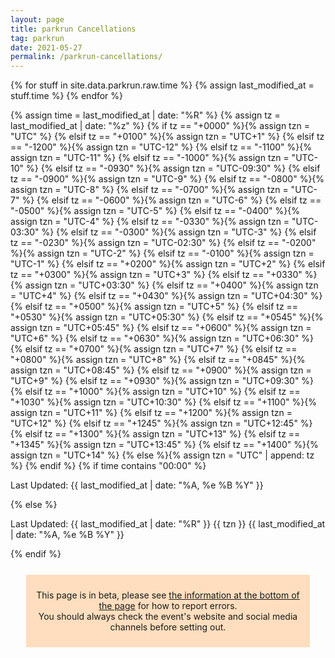 ```yaml
---
layout: page
title: parkrun Cancellations
tag: parkrun
date: 2021-05-27
permalink: /parkrun-cancellations/
---
```


{% for stuff in site.data.parkrun.raw.time %}
{% assign last_modified_at = stuff.time %}
{% endfor %}

{% assign time = last_modified_at | date: "%R" %}
{% assign tz = last_modified_at | date: "%z" %}
{% if tz == "+0000" %}{% assign tzn = "UTC" %}
{% elsif tz == "+0100" %}{% assign tzn = "UTC+1" %}
{% elsif tz == "-1200" %}{% assign tzn = "UTC-12" %}
{% elsif tz == "-1100" %}{% assign tzn = "UTC-11" %}
{% elsif tz == "-1000" %}{% assign tzn = "UTC-10" %}
{% elsif tz == "-0930" %}{% assign tzn = "UTC-09:30" %}
{% elsif tz == "-0900" %}{% assign tzn = "UTC-9" %}
{% elsif tz == "-0800" %}{% assign tzn = "UTC-8" %}
{% elsif tz == "-0700" %}{% assign tzn = "UTC-7" %}
{% elsif tz == "-0600" %}{% assign tzn = "UTC-6" %}
{% elsif tz == "-0500" %}{% assign tzn = "UTC-5" %}
{% elsif tz == "-0400" %}{% assign tzn = "UTC-4" %}
{% elsif tz == "-0330" %}{% assign tzn = "UTC-03:30" %}
{% elsif tz == "-0300" %}{% assign tzn = "UTC-3" %}
{% elsif tz == "-0230" %}{% assign tzn = "UTC-02:30" %}
{% elsif tz == "-0200" %}{% assign tzn = "UTC-2" %}
{% elsif tz == "-0100" %}{% assign tzn = "UTC-1" %}
{% elsif tz == "+0200" %}{% assign tzn = "UTC+2" %}
{% elsif tz == "+0300" %}{% assign tzn = "UTC+3" %}
{% elsif tz == "+0330" %}{% assign tzn = "UTC+03:30" %}
{% elsif tz == "+0400" %}{% assign tzn = "UTC+4" %}
{% elsif tz == "+0430" %}{% assign tzn = "UTC+04:30" %}
{% elsif tz == "+0500" %}{% assign tzn = "UTC+5" %}
{% elsif tz == "+0530" %}{% assign tzn = "UTC+05:30" %}
{% elsif tz == "+0545" %}{% assign tzn = "UTC+05:45" %}
{% elsif tz == "+0600" %}{% assign tzn = "UTC+6" %}
{% elsif tz == "+0630" %}{% assign tzn = "UTC+06:30" %}
{% elsif tz == "+0700" %}{% assign tzn = "UTC+7" %}
{% elsif tz == "+0800" %}{% assign tzn = "UTC+8" %}
{% elsif tz == "+0845" %}{% assign tzn = "UTC+08:45" %}
{% elsif tz == "+0900" %}{% assign tzn = "UTC+9" %}
{% elsif tz == "+0930" %}{% assign tzn = "UTC+09:30" %}
{% elsif tz == "+1000" %}{% assign tzn = "UTC+10" %}
{% elsif tz == "+1030" %}{% assign tzn = "UTC+10:30" %}
{% elsif tz == "+1100" %}{% assign tzn = "UTC+11" %}
{% elsif tz == "+1200" %}{% assign tzn = "UTC+12" %}
{% elsif tz == "+1245" %}{% assign tzn = "UTC+12:45" %}
{% elsif tz == "+1300" %}{% assign tzn = "UTC+13" %}
{% elsif tz == "+1345" %}{% assign tzn = "UTC+13:45" %}
{% elsif tz == "+1400" %}{% assign tzn = "UTC+14" %}
{% else %}{% assign tzn = "UTC" | append: tz %}
{% endif %}
{% if time contains "00:00" %}
  <p class="author_title" datetime="{{ last_modified_at | date_to_xmlschema }}">Last Updated: {{ last_modified_at | date: "%A, %e&nbsp;%B&nbsp;%Y" }}</p>
{% else %}
  <p class="author_title" datetime="{{ last_modified_at | date_to_xmlschema }}">Last Updated: {{ last_modified_at | date: "%R" }} {{ tzn }} {{ last_modified_at | date: "%A, %e&nbsp;%B&nbsp;%Y" }}</p>
{% endif %}

<div style="background-color: rgba(255,128,0,0.25); margin: 25px; padding: 10px; text-align: center">
    <p>This page is in beta, please see <a href="#contact">the information at the bottom of the page</a> for how to report errors.<br />You should always check the event's website and social media channels before setting out.</p>
</div>

<html>
    <head>
        <meta charset="utf-8">
        <meta name="viewport" content="initial-scale=1,maximum-scale=1,user-scalable=no">
        <link href="https://api.mapbox.com/mapbox-gl-js/v2.2.0/mapbox-gl.css" rel="stylesheet">
        <script src="https://api.mapbox.com/mapbox-gl-js/v2.2.0/mapbox-gl.js"></script>
        <style>
        #map { 
            width: 100%; height: 400pt
        }
        .countdown {
            text-align:center;
            width:100%;
            background-color:#2B233D;
            color:white;
            padding:10px 20px;
        }
        .mapboxgl-popup-content {
            width: fit-content
        }
        .flex-item {
            margin: 5px;
            flex-grow: 1;
            flex-basis: 35%;
        }
        .flex-container {
            display:flex;
            flex-wrap: wrap;
            text-align: center;
        }

        .flex-key {
            margin: 10px 5px;
            flex-grow: 1;
        }
        @media (max-width: 800px) {
            .flex-container {
                flex-direction: column;
            }
            }
        .ptr-flex {
            display:flex;
            flex-wrap: wrap;
            text-align: center;
        }
        
        .ptr-cell {
            margin: 5px;
            flex-grow: 1;
            flex-basis: 20%;
        }
        @media (max-width: 700px) {
            .ptr-cell {
                margin: 5px;
                flex-grow: 1;
                flex-basis: 30%;
            }
            }
        @media (max-width: 600px) {
            .ptr-cell {
                margin: 5px;
                flex-grow: 1;
                flex-basis: 40%;
            }
            }
        @media (max-width: 400px) {
            .ptr-flex {
                flex-direction: column;
            }
            }
        .collapsible {
            background-color: #2B233D;
            color: white;
            cursor: pointer;
            padding: 18px;
            width: -webkit-fill-available;
            border: none;
            text-align: left;
            outline: none;
            font-size: 15px;
            }

        .active, .collapsible:hover {
            background-color: #14101d;
            }

        .expcontent {
            padding: 0 18px;
            max-height: 0;
            overflow: hidden;
            transition: max-height 0.5s ease-out;
            }

        .collapsiblecan {
            background-color: #2B233D;
            color: white;
            cursor: pointer;
            padding: 18px;
            width: -webkit-fill-available;
            border: none;
            text-align: left;
            outline: none;
            font-size: 15px;
            }

        .active, .collapsiblecan:hover {
            background-color: #14101d;
            }

        .expcontentcan {
            padding: 0 18px;
            max-height: 0;
            overflow: hidden;
            transition: max-height 0.5s ease-out;
            }

        .collapsiblerein {
            background-color: #2B233D;
            color: white;
            cursor: pointer;
            padding: 18px;
            width: -webkit-fill-available;
            border: none;
            text-align: left;
            outline: none;
            font-size: 15px;
            }

        .active, .collapsiblerein:hover {
            background-color: #14101d;
            }

        .expcontentrein {
            padding: 0 18px;
            max-height: 0;
            overflow: hidden;
            transition: max-height 0.5s ease-out;
            }
        </style>
    </head>
    <body>
        <!-- Load the `mapbox-gl-geocoder` plugin. -->
        <script src="https://api.mapbox.com/mapbox-gl-js/plugins/mapbox-gl-geocoder/v4.7.0/mapbox-gl-geocoder.min.js"></script>
        <link rel="stylesheet" href="https://api.mapbox.com/mapbox-gl-js/plugins/mapbox-gl-geocoder/v4.7.0/mapbox-gl-geocoder.css" type="text/css">
        
        <!-- Promise polyfill script is required -->
        <!-- to use Mapbox GL Geocoder in IE 11. -->
        <script src="https://cdn.jsdelivr.net/npm/es6-promise@4/dist/es6-promise.min.js"></script>
        <script src="https://cdn.jsdelivr.net/npm/es6-promise@4/dist/es6-promise.auto.min.js"></script>

        <div id="map"></div>

        <script>
            mapboxgl.accessToken = 'pk.eyJ1Ijoiam9zaC1qdXN0am9zaCIsImEiOiJja3A2eHdmajIwNGFvMndtcmNsbnZycm44In0.SvsoxpdU7NRLYLVRFIu2kw';
            var map = new mapboxgl.Map({
                container: 'map',
                zoom: 0.9,
                center: [10, 20],
                style: 'mapbox://styles/mapbox/streets-v11'
            });

            // filters for classifying parkruns into five categories based on magnitude
            var parkrunning = ['==', ['get', 'Status'], 'parkrunning'];
            var juniorrunning = ['==', ['get', 'Status'], 'junior parkrunning'];
            var cancelled5k = ['==', ['get', 'Status'], '5k Cancellation'];
            var cancelled2k = ['==', ['get', 'Status'], 'junior Cancellation'];
            var ptr = ['==', ['get', 'Status'], 'PtR'];

            // colors to use for the categories
            var colors = ['#7CB342', '#0288D1', '#A52714', '#1A237E', '#F9A825'];

            map.on('load', function () {
                // add a clustered GeoJSON source for a sample set of parkruns
                map.addSource('parkruns', {
                    'type': 'geojson',
                    'data': {{ site.data.parkrun.raw.events | jsonify}},
                    'cluster': true,
                    'clusterRadius': 50,
                    'clusterProperties': {
                        // keep separate counts for each magnitude category in a cluster
                        'parkrunning': ['+', ['case', parkrunning, 1, 0]],
                        'juniorrunning': ['+', ['case', juniorrunning, 1, 0]],
                        'cancelled5k': ['+', ['case', cancelled5k, 1, 0]],
                        'cancelled2k': ['+', ['case', cancelled2k, 1, 0]],
                        'ptr': ['+', ['case', ptr, 1, 0]],
                    }
                });
                // circle and symbol layers for rendering individual parkruns (unclustered points)
                map.addLayer({
                    'id': 'parkrun_circle',
                    'type': 'circle',
                    'source': 'parkruns',
                    'filter': ['!=', 'cluster', true],
                    'paint': {
                        'circle-color': [
                            'case',
                            parkrunning,
                            colors[0],
                            juniorrunning,
                            colors[1],
                            cancelled5k,
                            colors[2],
                            cancelled2k,
                            colors[3],
                            colors[4]
                        ],
                        'circle-opacity': 0.6,
                        'circle-radius': 12
                    }
                });
                map.addLayer({
                    'id': 'parkrun_label',
                    'type': 'symbol',
                    'source': 'parkruns',
                    'filter': ['!=', 'cluster', true],
                    'layout': {
                        'text-field': ['get', 'EventShortName'],
                        'text-font': ['Open Sans Semibold', 'Arial Unicode MS Bold'],
                        'text-size': 12
                    },
                    'paint': {
                        'text-color': '#000000'
                    }
                });

                // objects for caching and keeping track of HTML marker objects (for performance)
                var markers = {};
                var markersOnScreen = {};

                function updateMarkers() {
                    var newMarkers = {};
                    var features = map.querySourceFeatures('parkruns');

                    // for every cluster on the screen, create an HTML marker for it (if we didn't yet),
                    // and add it to the map if it's not there already
                    for (var i = 0; i < features.length; i++) {
                        var coords = features[i].geometry.coordinates;
                        var props = features[i].properties;
                        if (!props.cluster) continue;
                        var id = props.cluster_id;

                        var marker = markers[id];
                        if (!marker) {
                            var el = createDonutChart(props);
                            marker = markers[id] = new mapboxgl.Marker({
                                element: el
                            }).setLngLat(coords);
                        }
                        newMarkers[id] = marker;

                        if (!markersOnScreen[id]) marker.addTo(map);
                    }
                    // for every marker we've added previously, remove those that are no longer visible
                    for (id in markersOnScreen) {
                        if (!newMarkers[id]) markersOnScreen[id].remove();
                    }
                    markersOnScreen = newMarkers;
                }

                // after the GeoJSON data are loaded, update markers on the screen on every frame
                map.on('render', function () {
                    if (!map.isSourceLoaded('parkruns')) return;
                    updateMarkers();
                });
                // When a click event occurs on a feature in the places layer, open a popup at the
                // location of the feature, with description HTML from its properties.
                map.on('click', 'parkrun_circle', function (e) {
                    var coordinates = e.features[0].geometry.coordinates.slice();
                    var description = e.features[0].properties.description;
                    
                    // Ensure that if the map is zoomed out such that multiple
                    // copies of the feature are visible, the popup appears
                    // over the copy being pointed to.
                    while (Math.abs(e.lngLat.lng - coordinates[0]) > 180) {
                        coordinates[0] += e.lngLat.lng > coordinates[0] ? 360 : -360;
                }
                
                new mapboxgl.Popup()
                    .setLngLat(coordinates)
                    .setHTML(description)
                    .addTo(map);
                });
                
                // Change the cursor to a pointer when the mouse is over the places layer.
                map.on('mouseenter', 'parkrun_circle', function () {
                    map.getCanvas().style.cursor = 'pointer';
                });
                
                // Change it back to a pointer when it leaves.
                map.on('mouseleave', 'parkrun_circle', function () {
                    map.getCanvas().style.cursor = '';
                });
            });

            // code for creating an SVG donut chart from feature properties
            function createDonutChart(props) {
                var offsets = [];
                var counts = [
                    props.parkrunning,
                    props.juniorrunning,
                    props.cancelled5k,
                    props.cancelled2k,
                    props.ptr
                ];
                var total = 0;
                for (var i = 0; i < counts.length; i++) {
                    offsets.push(total);
                    total += counts[i];
                }
                var fontSize =
                    total >= 1000 ? 22 : total >= 100 ? 20 : total >= 10 ? 18 : 16;
                var r = total >= 1000 ? 50 : total >= 100 ? 32 : total >= 10 ? 24 : 18;
                var r0 = Math.round(r * 0.6);
                var w = r * 2;

                var html =
                    '<div><svg width="' +
                    w +
                    '" height="' +
                    w +
                    '" viewbox="0 0 ' +
                    w +
                    ' ' +
                    w +
                    '" text-anchor="middle" style="font: ' +
                    fontSize +
                    'px sans-serif; display: block">';

                for (i = 0; i < counts.length; i++) {
                    html += donutSegment(
                        offsets[i] / total,
                        (offsets[i] + counts[i]) / total,
                        r,
                        r0,
                        colors[i]
                    );
                }
                html +=
                    '<circle cx="' +
                    r +
                    '" cy="' +
                    r +
                    '" r="' +
                    r0 +
                    '" fill="white" /><text dominant-baseline="central" transform="translate(' +
                    r +
                    ', ' +
                    r +
                    ')">' +
                    total.toLocaleString() +
                    '</text></svg></div>';

                var el = document.createElement('div');
                el.innerHTML = html;
                return el.firstChild;
            }

            function donutSegment(start, end, r, r0, color) {
                if (end - start === 1) end -= 0.00001;
                var a0 = 2 * Math.PI * (start - 0.25);
                var a1 = 2 * Math.PI * (end - 0.25);
                var x0 = Math.cos(a0),
                    y0 = Math.sin(a0);
                var x1 = Math.cos(a1),
                    y1 = Math.sin(a1);
                var largeArc = end - start > 0.5 ? 1 : 0;

                return [
                    '<path d="M',
                    r + r0 * x0,
                    r + r0 * y0,
                    'L',
                    r + r * x0,
                    r + r * y0,
                    'A',
                    r,
                    r,
                    0,
                    largeArc,
                    1,
                    r + r * x1,
                    r + r * y1,
                    'L',
                    r + r0 * x1,
                    r + r0 * y1,
                    'A',
                    r0,
                    r0,
                    0,
                    largeArc,
                    0,
                    r + r0 * x0,
                    r + r0 * y0,
                    '" fill="' + color + '" />'
                ].join(' ');
            }
            // Add the control to the map.
            map.addControl(
                new MapboxGeocoder({
                    accessToken: mapboxgl.accessToken,
                    mapboxgl: mapboxgl
                })
            );
            var ourGeoLocator = new mapboxgl.GeolocateControl({
                positionOptions: {
                enableHighAccuracy: false
                },
                fitBoundsOptions: {
                maxZoom: 10
                }
            })

            map.addControl(ourGeoLocator);

            ourGeoLocator.on('geolocate', function(e) {
                    console.log(e);
                    console.log(map.queryRenderedFeatures(
                        null,
                        { layers: ['parkrun_circle'] }
                    ));
                } 
            );
            map.addControl(new mapboxgl.NavigationControl({showCompass: false}));
            map.addControl(new mapboxgl.FullscreenControl());
            // disable map rotation using right click + drag
            map.dragRotate.disable();

            // disable map rotation using touch rotation gesture
            map.touchZoomRotate.disableRotation();
        </script>
        <div class="flex-container" style="color: #FFFFFF">
            <div class="flex-key" id="key1">parkrunning</div>
            <div class="flex-key" id="key2">junior parkrunning</div>
            <div class="flex-key" id="key3">5k Cancellations</div>
            <div class="flex-key" id="key4">junior Cancellations</div>
            <div class="flex-key" id="key5">Permission to Return Received</div>
        </div>
        <script>
            document.getElementById('key1').style.backgroundColor = colors[0] ;
            document.getElementById('key2').style.backgroundColor = colors[1] ;
            document.getElementById('key3').style.backgroundColor = colors[2] ;
            document.getElementById('key4').style.backgroundColor = colors[3] ;
            document.getElementById('key5').style.backgroundColor = colors[4] ;
        </script>
        <p>Showing data for 
        {% for row in site.data.parkrun.cancellation-dates %}
            {% for pair in row %}
                {% for item in pair %}
                    {% if forloop.last %}
                        and 
                    {% endif %}
                    {{ item | date: "%A, %e&nbsp;%B&nbsp;%Y" }}
                {% endfor %}
            {% endfor %}
        {% endfor %}
        </p>
        {% if site.data.parkrun.cancellation-changes.size > 0 %}
        <h2>Most Recent Changes</h2>
            <div>
                {% if site.data.parkrun.cancellation-additions.size > 0 %}
                    <button type="button" class="collapsiblecan" style="margin: 5px;">Click to view the most recent Cancellations - Last Change: {{site.data.parkrun.cancellation-additions.last.Event | date: "%R UTC %A, %e&nbsp;%B&nbsp;%Y" }}</button>
                    <div class="expcontentcan">
                        <table style="width: 100%">
                            {% for row in site.data.parkrun.cancellation-additions %}
                                <tr>
                                    {% if forloop.first %}
                                        {% for pair in row %}
                                            <th>{{ pair[0] }}</th>
                                        {% endfor %}
                                        </tr>
                                        <tr>
                                        {% for pair in row %}
                                            <td>{{ pair[1] }}</td>
                                        {% endfor %}
                                    {% elsif forloop.last %}
                                    {% else %}
                                        {% for pair in row %}
                                            <td>{{ pair[1] }}</td>
                                        {% endfor %}
                                    {% endif %}
                                </tr>
                            {% endfor %}
                        </table>
                    </div>
                    <script>
                        var coll = document.getElementsByClassName("collapsiblecan");
                        var i;

                        for (i = 0; i < coll.length; i++) {
                        coll[i].addEventListener("click", function() {
                            this.classList.toggle("active");
                            var expcontentcan = this.nextElementSibling;
                            if (expcontentcan.style.maxHeight){
                            expcontentcan.style.maxHeight = null;
                            } else {
                            expcontentcan.style.maxHeight = expcontentcan.scrollHeight + "px";
                            } 
                        });
                        }
                    </script>
                {% endif %}
            </div>
            <div>
                {% if site.data.parkrun.cancellation-removals.size > 0 %}
                    <button type="button" class="collapsiblerein" style="margin: 5px;">Click to view the most recent Reinstatements - Last Change: {{site.data.parkrun.cancellation-removals.last.Event | date: "%R UTC %A, %e&nbsp;%B&nbsp;%Y" }}</button>
                    <div class="expcontentrein">
                        <table style="width: 100%">
                            {% for row in site.data.parkrun.cancellation-removals %}
                                <tr>
                                    {% if forloop.first %}
                                        {% for pair in row %}
                                            <th>{{ pair[0] }}</th>
                                        {% endfor %}
                                        </tr>
                                        <tr>
                                        {% for pair in row %}
                                            <td>{{ pair[1] }}</td>
                                        {% endfor %}
                                    {% elsif forloop.last %}
                                    {% else %}
                                        {% for pair in row %}
                                            <td>{{ pair[1] }}</td>
                                        {% endfor %}
                                    {% endif %}
                                </tr>
                            {% endfor %}
                        </table>
                    </div>
                    <script>
                        var coll = document.getElementsByClassName("collapsiblerein");
                        var i;

                        for (i = 0; i < coll.length; i++) {
                        coll[i].addEventListener("click", function() {
                            this.classList.toggle("active");
                            var expcontentrein = this.nextElementSibling;
                            if (expcontentrein.style.maxHeight){
                            expcontentrein.style.maxHeight = null;
                            } else {
                            expcontentrein.style.maxHeight = expcontentrein.scrollHeight + "px";
                            } 
                        });
                        }
                    </script>
                {% endif %}
            </div>
        {% endif %}
        <br />
        <h2>parkrun returns in:</h2>
        <script>let options = { weekday: 'long', year: 'numeric', month: 'long', day: 'numeric', timeZoneName: 'short', hour:'2-digit', minute:'2-digit'};</script>
        <div class="flex-container">
            <div class="flex-item">
                <div class="countdown">
                    <!-- Display the timer timer in an element -->
                    <h3 style="margin:inherit; color:inherit">Poland</h3>
                    <h2 id="timer3" style="margin:inherit; color:inherit;"></h2>
                    <p id="endDate3" style="margin:inherit;"></p>

                    <script>
                        // Set the date we're counting down to
                        var countDownDate3 = new Date( "2021/06/12 09:00:00 GMT+02:00").getTime();

                        // Update the count down every 1 second
                        var x = setInterval(function() {

                        // Get today's date and time
                        var now = new Date().getTime();

                        // Find the distance between now and the count down date
                        var distance = countDownDate3 - now;

                        // Time calculations for days, hours, minutes and seconds
                        var days = Math.floor(distance / (1000 * 60 * 60 * 24));
                        var hours = Math.floor((distance % (1000 * 60 * 60 * 24)) / (1000 * 60 * 60));
                        var minutes = Math.floor((distance % (1000 * 60 * 60)) / (1000 * 60));
                        var seconds = Math.floor((distance % (1000 * 60)) / 1000);

                        // Display the result in the element with id="timer"
                        document.getElementById("timer3").innerHTML = days + "d " + hours + "h "
                        + minutes + "m " + seconds + "s ";

                        // If the count down is finished, write some text
                        if (distance < 0) {
                            clearInterval(x);
                            document.getElementById("timer3").innerHTML = "parkrun's Back!";
                        }
                        }, 1000);

                        var cdinput3 = new Date(countDownDate3)

                        var cdoutput3 = cdinput3.toLocaleString('default', options);

                        document.getElementById("endDate3").innerHTML = cdoutput3
                    </script>
                </div>
            </div>
            <div class="flex-item">
                <div class="countdown">
                    <!-- Display the timer timer in an element -->
                    <h3 style="margin:inherit; color:inherit">Denmark</h3>
                    <h2 id="timer2" style="margin:inherit; color:inherit;"></h2>
                    <p id="endDate2" style="margin:inherit;"></p>

                    <script>
                        // Set the date we're counting down to
                        var countDownDate2 = new Date( "2021/06/19 09:00:00 GMT+02:00").getTime();

                        // Update the count down every 1 second
                        var x = setInterval(function() {

                        // Get today's date and time
                        var now = new Date().getTime();

                        // Find the distance between now and the count down date
                        var distance = countDownDate2 - now;

                        // Time calculations for days, hours, minutes and seconds
                        var days = Math.floor(distance / (1000 * 60 * 60 * 24));
                        var hours = Math.floor((distance % (1000 * 60 * 60 * 24)) / (1000 * 60 * 60));
                        var minutes = Math.floor((distance % (1000 * 60 * 60)) / (1000 * 60));
                        var seconds = Math.floor((distance % (1000 * 60)) / 1000);

                        // Display the result in the element with id="timer"
                        document.getElementById("timer2").innerHTML = days + "d " + hours + "h "
                        + minutes + "m " + seconds + "s ";

                        // If the count down is finished, write some text
                        if (distance < 0) {
                            clearInterval(x);
                            document.getElementById("timer2").innerHTML = "parkrun's Back!";
                        }
                        }, 1000);

                        var cdinput2 = new Date(countDownDate2)

                        var cdoutput2 = cdinput2.toLocaleString('default', options);

                        document.getElementById("endDate2").innerHTML = cdoutput2
                    </script>
                </div>
            </div>
            <div class="flex-item">
                <div class="countdown" style="background-color:#00ceae">
                    <!-- Display the timer timer in an element -->
                    <h3 style="margin:inherit; color:inherit">Scotland (juniors)</h3>
                    <h2 id="timer4" style="margin:inherit; color:inherit;"></h2>
                    <p id="endDate4" style="margin:inherit;"></p>

                    <script>
                        // Set the date we're counting down to
                        var countDownDate4 = new Date( "2021/06/20 09:30:00 GMT+01:00").getTime();

                        // Update the count down every 1 second
                        var x = setInterval(function() {

                        // Get today's date and time
                        var now = new Date().getTime();

                        // Find the distance between now and the count down date
                        var distance = countDownDate4 - now;

                        // Time calculations for days, hours, minutes and seconds
                        var days = Math.floor(distance / (1000 * 60 * 60 * 24));
                        var hours = Math.floor((distance % (1000 * 60 * 60 * 24)) / (1000 * 60 * 60));
                        var minutes = Math.floor((distance % (1000 * 60 * 60)) / (1000 * 60));
                        var seconds = Math.floor((distance % (1000 * 60)) / 1000);

                        // Display the result in the element with id="timer"
                        document.getElementById("timer4").innerHTML = days + "d " + hours + "h "
                        + minutes + "m " + seconds + "s ";

                        // If the count down is finished, write some text
                        if (distance < 0) {
                            clearInterval(x);
                            document.getElementById("timer4").innerHTML = "parkrun's Back!";
                        }
                        }, 1000);

                        var cdinput4 = new Date(countDownDate4)

                        var cdoutput4 = cdinput4.toLocaleString('default', options);

                        document.getElementById("endDate4").innerHTML = cdoutput4
                    </script>
                </div>
            </div> 
            <div class="flex-item">
                <div class="countdown">
                    <h3 style="margin:inherit; color:inherit">England*</h3>
                    <h2 id="timer1" style="margin:inherit; color:inherit;"></h2>
                    <p id="endDate1" style="margin:inherit;"></p>

                    <script>
                        // Set the date we're counting down to
                        var countDownDate1 = new Date("Jun 26, 2021 09:00:00 GMT+01:00").getTime();

                        // Update the count down every 1 second
                        var x = setInterval(function() {

                        // Get today's date and time
                        var now = new Date().getTime();

                        // Find the distance between now and the count down date
                        var distance = countDownDate1 - now;

                        // Time calculations for days, hours, minutes and seconds
                        var days = Math.floor(distance / (1000 * 60 * 60 * 24));
                        var hours = Math.floor((distance % (1000 * 60 * 60 * 24)) / (1000 * 60 * 60));
                        var minutes = Math.floor((distance % (1000 * 60 * 60)) / (1000 * 60));
                        var seconds = Math.floor((distance % (1000 * 60)) / 1000);

                        // Display the result in the element with id="timer1"
                        document.getElementById("timer1").innerHTML = days + "d " + hours + "h "
                        + minutes + "m " + seconds + "s ";

                        // If the count down is finished, write some text
                        if (distance < 0) {
                            clearInterval(x);
                            document.getElementById("timer1").innerHTML = "parkrun's Back!";
                        }
                        }, 1000);

                        var cdinput1 = new Date(countDownDate1)

                        var cdoutput1 = cdinput1.toLocaleString('default', options);

                        document.getElementById("endDate1").innerHTML = cdoutput1
                    </script>
                </div>

                <p style="text-align: center;">* Dependent on a substantial number of events returning. You can read more about that <a href="https://blog.josh.me.uk/2021/05/12/update-to-the-parkrun-cancellations-map/">here</a>. So far, {{site.data.parkrun.PtR.size}} of 564 events ({{site.data.parkrun.PtR.size | divided_by: 564.0 | times: 100 | round }}%) have Permission to Return.</p>
            </div>
            <div class="flex-item">
                <div class="countdown">
                    <!-- Display the timer timer in an element -->
                    <h3 style="margin:inherit; color:inherit">Northern&nbsp;Ireland (<a href="https://blog.parkrun.com/uk/2021/06/01/covid-19-coronavirus-update-1-june/">tbc</a>)</h3>
                    <h2 id="timer7" style="margin:inherit; color:inherit;"></h2>
                    <p id="endDate7" style="margin:inherit;"></p>

                    <script>
                        // Set the date we're counting down to
                        var countDownDate7 = new Date( "2021/06/26 09:30:00 GMT+01:00").getTime();

                        // Update the count down every 1 second
                        var x = setInterval(function() {

                        // Get today's date and time
                        var now = new Date().getTime();

                        // Find the distance between now and the count down date
                        var distance = countDownDate7 - now;

                        // Time calculations for days, hours, minutes and seconds
                        var days = Math.floor(distance / (1000 * 60 * 60 * 24));
                        var hours = Math.floor((distance % (1000 * 60 * 60 * 24)) / (1000 * 60 * 60));
                        var minutes = Math.floor((distance % (1000 * 60 * 60)) / (1000 * 60));
                        var seconds = Math.floor((distance % (1000 * 60)) / 1000);

                        // Display the result in the element with id="timer"
                        document.getElementById("timer7").innerHTML = days + "d " + hours + "h "
                        + minutes + "m " + seconds + "s ";

                        // If the count down is finished, write some text
                        if (distance < 0) {
                            clearInterval(x);
                            document.getElementById("timer7").innerHTML = "parkrun's Back!";
                        }
                        }, 1000);

                        var cdinput7 = new Date(countDownDate7)

                        var cdoutput7 = cdinput7.toLocaleString('default', options);

                        document.getElementById("endDate7").innerHTML = cdoutput7
                    </script>
                </div>
            </div>
            <div class="flex-item">
                <div class="countdown">
                    <!-- Display the timer timer in an element -->
                    <h3 style="margin:inherit; color:inherit">France</h3>
                    <h2 id="timer6" style="margin:inherit; color:inherit;"></h2>
                    <p id="endDate6" style="margin:inherit;"></p>

                    <script>
                        // Set the date we're counting down to
                        var countDownDate6 = new Date( "2021/07/03 09:00:00 GMT+02:00").getTime();

                        // Update the count down every 1 second
                        var x = setInterval(function() {

                        // Get today's date and time
                        var now = new Date().getTime();

                        // Find the distance between now and the count down date
                        var distance = countDownDate6 - now;

                        // Time calculations for days, hours, minutes and seconds
                        var days = Math.floor(distance / (1000 * 60 * 60 * 24));
                        var hours = Math.floor((distance % (1000 * 60 * 60 * 24)) / (1000 * 60 * 60));
                        var minutes = Math.floor((distance % (1000 * 60 * 60)) / (1000 * 60));
                        var seconds = Math.floor((distance % (1000 * 60)) / 1000);

                        // Display the result in the element with id="timer"
                        document.getElementById("timer6").innerHTML = days + "d " + hours + "h "
                        + minutes + "m " + seconds + "s ";

                        // If the count down is finished, write some text
                        if (distance < 0) {
                            clearInterval(x);
                            document.getElementById("timer6").innerHTML = "parkrun's Back!";
                        }
                        }, 1000);

                        var cdinput6 = new Date(countDownDate6)

                        var cdoutput6 = cdinput6.toLocaleString('default', options);

                        document.getElementById("endDate6").innerHTML = cdoutput6
                    </script>
                </div>
            </div>
            <div class="flex-item">
                <div class="countdown">
                    <!-- Display the timer timer in an element -->
                    <h3 style="margin:inherit; color:inherit">Scotland (<a href="https://blog.parkrun.com/uk/2021/06/01/covid-19-coronavirus-update-1-june/">tbc</a>)</h3>
                    <h2 id="timer5" style="margin:inherit; color:inherit;"></h2>
                    <p id="endDate5" style="margin:inherit;"></p>

                    <script>
                        // Set the date we're counting down to
                        var countDownDate5 = new Date( "2021/07/03 09:30:00 GMT+01:00").getTime();

                        // Update the count down every 1 second
                        var x = setInterval(function() {

                        // Get today's date and time
                        var now = new Date().getTime();

                        // Find the distance between now and the count down date
                        var distance = countDownDate5 - now;

                        // Time calculations for days, hours, minutes and seconds
                        var days = Math.floor(distance / (1000 * 60 * 60 * 24));
                        var hours = Math.floor((distance % (1000 * 60 * 60 * 24)) / (1000 * 60 * 60));
                        var minutes = Math.floor((distance % (1000 * 60 * 60)) / (1000 * 60));
                        var seconds = Math.floor((distance % (1000 * 60)) / 1000);

                        // Display the result in the element with id="timer"
                        document.getElementById("timer5").innerHTML = days + "d " + hours + "h "
                        + minutes + "m " + seconds + "s ";

                        // If the count down is finished, write some text
                        if (distance < 0) {
                            clearInterval(x);
                            document.getElementById("timer5").innerHTML = "parkrun's Back!";
                        }
                        }, 1000);

                        var cdinput5 = new Date(countDownDate5)

                        var cdoutput5 = cdinput5.toLocaleString('default', options);

                        document.getElementById("endDate5").innerHTML = cdoutput5
                    </script>
                </div>
            </div>
        </div>
        <br />
        <button type="button" class="collapsible" style="margin: 5px;">Click to view the english events with permission to return</button>
        <div class="expcontent">
            <h3> The following English events have been granted permission to return </h3>
            <div class="ptr-flex">
                {% for row in site.data.parkrun.PtR %}
                    {% for pair in row %}
                    <div class="ptr-cell">{{ pair[1] }}</div>
                    {% endfor %}
                {% endfor %}
            </div>
        </div>
        <script>
            var coll = document.getElementsByClassName("collapsible");
            var i;

            for (i = 0; i < coll.length; i++) {
            coll[i].addEventListener("click", function() {
                this.classList.toggle("active");
                var expcontent = this.nextElementSibling;
                if (expcontent.style.maxHeight){
                expcontent.style.maxHeight = null;
                } else {
                expcontent.style.maxHeight = expcontent.scrollHeight + "px";
                } 
            });
            }
        </script>

        <br />
        <table style="width: 100%">
            {% for row in site.data.parkrun.countries-data %}
                <tr>
                    {% if forloop.first %}
                        {% for pair in row %}
                            <th>{{ pair[0] }}</th>
                        {% endfor %}
                        </tr>
                        <tr>
                        {% for pair in row %}
                            <td>{{ pair[1] }}</td>
                        {% endfor %}
                    {% elsif forloop.last %}
                        {% for pair in row %}
                            <th>{{ pair[1] }}</th>
                        {% endfor %}
                    {% else %}
                        {% for pair in row %}
                            <td>{{ pair[1] }}</td>
                        {% endfor %}
                    {% endif %}
                </tr>
            {% endfor %}
        </table>
    </body>
</html>

This page is automatically updated throughout the week with data for the upcoming weekend. The data are refreshed approximately every three hours except on Friday evenings an Saturday mornings when the page is updated hourly (6pm Friday to 9am Saturday). Please be aware that due to the unreliabity of GitHub actions triggered by a schedule, data are unlikely to be refreshed excatly on the hour. You should always check the event's website and social media channels before setting out.

<p id="contact">The methods for collecting and parsing the data are not perfect. If you notice something that doesn't look right - please let me know by <a href="https://github.com/josh-justjosh/homepage/issues/new">opening an issue</a> in the GitHub repo, <a href="https://twitter.com/intent/tweet?text=@_Josh_justJosh">on twitter</a> or <a href="mailto:hello@josh.me.uk?subject=Issue with parkrun Cancellations page">by email</a>.</p>
